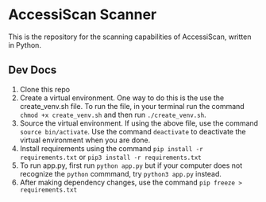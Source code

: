 # AccessiScan Scanner
This is the repository for the scanning capabilities of AccessiScan, written in Python. 

## Dev Docs
1. Clone this repo
2. Create a virtual environment. One way to do this is the use the create_venv.sh file. To run the file, in your terminal run the command ```chmod +x create_venv.sh``` and then run ```./create_venv.sh```.
3. Source the virtual environment. If using the above file, use the command ```source bin/activate```. Use the command ```deactivate``` to deactivate the virtual environment when you are done.
4. Install requirements using the command ```pip install -r requirements.txt``` or ```pip3 install -r requirements.txt```
5. To run app.py, first run ```python app.py``` but if your computer does not recognize the ```python``` commmand, try ```python3 app.py``` instead.
6. After making dependency changes, use the command ```pip freeze > requirements.txt```
